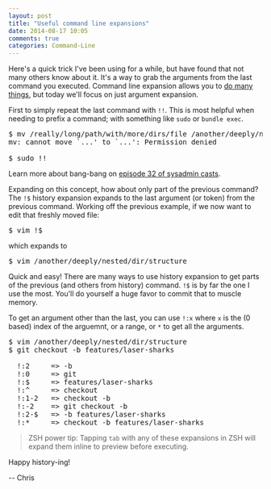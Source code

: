 ```yaml
---
layout: post
title: "Useful command line expansions"
date: 2014-08-17 10:05
comments: true
categories: Command-Line
---
```


Here's a quick trick I've been using for a while, but have found that not many
others know about it. It's a way to grab the arguments from the last command you
executed. Command line expansion allows you to [do many
things](http://tldp.org/LDP/Bash-Beginners-Guide/html/sect_03_04.html), but
today we'll focus on just argument expansion.

<!-- more -->

First to simply repeat the last command with `!!`. This is most helpful when
needing to prefix a command; with something like `sudo` or `bundle exec`.

<pre class="bash">
$ mv /really/long/path/with/more/dirs/file /another/deeply/nested/dir/structure
mv: cannot move `...' to `...': Permission denied

$ sudo !!
</pre>

Learn more about bang-bang on [episode 32 of sysadmin
casts](https://sysadmincasts.com/episodes/32-cli-monday-history).

Expanding on this concept, how about only part of the previous command? The
`!$` history expansion expands to the last argument (or token) from the previous
command. Working off the previous example, if we now want to edit that freshly
moved file:

<pre class="bash">
$ vim !$
</pre>

which expands to

<pre class="bash">
$ vim /another/deeply/nested/dir/structure
</pre>

Quick and easy! There are many ways to use history expansion to get parts of the
previous (and others from history) command. `!$` is by far the one I use the
most. You'll do yourself a huge favor to commit that to muscle memory.

To get an argument other than the last, you can use `!:x` where `x` is the (0
based) index of the arguemnt, or a range, or `*` to get all the arguments.

<pre class="bash">
$ vim /another/deeply/nested/dir/structure
$ git checkout -b features/laser-sharks

  !:2     => -b
  !:0     => git
  !:$     => features/laser-sharks
  !:^     => checkout
  !:1-2   => checkout -b
  !:-2    => git checkout -b
  !:2-$   => -b features/laser-sharks
  !:*     => checkout -b features/laser-sharks
</pre>

> ZSH power tip: Tapping `tab` with any of these expansions in ZSH will expand
  them inline to preview before executing.

Happy history-ing!  

-- Chris
